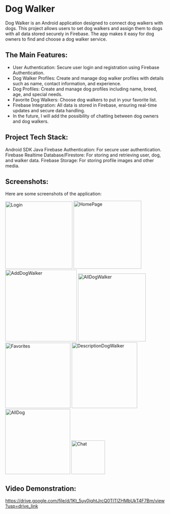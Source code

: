 # Dog Walker
Dog Walker is an Android application designed to connect dog walkers with dogs. This project allows users to set dog walkers and assign them to dogs with all data stored securely in Firebase.
The app makes it easy for dog owners to find and choose a dog walker service.

## The Main Features:
* User Authentication: Secure user login and registration using Firebase Authentication.
* Dog Walker Profiles: Create and manage dog walker profiles with details such as name, contact information, and experience.
* Dog Profiles: Create and manage dog profiles including name, breed, age, and special needs.
* Favorite Dog Walkers: Choose dog walkers to put in your favorite list.
* Firebase Integration: All data is stored in Firebase, ensuring real-time updates and secure data handling.
* In the future, I will add the possibility of chatting between dog owners and dog walkers.

## Project Tech Stack:
Android SDK
Java
Firebase Authentication: For secure user authentication.
Firebase Realtime Database/Firestore: For storing and retrieving user, dog, and walker data.
Firebase Storage: For storing profile images and other media.

## Screenshots:
Here are some screenshots of the application:


<img width="212" alt="Login" src="https://github.com/user-attachments/assets/c71160e3-0979-4165-ad2e-76a591ac16ea">
<img width="214" alt="HomePage" src="https://github.com/user-attachments/assets/ee0a9097-2858-43b4-b3ba-ee986d04f050">
<img width="226" alt="AddDogWalker" src="https://github.com/user-attachments/assets/84e3a1b1-e06c-46ca-9880-bcd94853e091">
<img width="214" alt="AllDogWalker" src="https://github.com/user-attachments/assets/63b93da9-fbdd-4b3f-a030-48fb15089810">
<img width="206" alt="Favorites" src="https://github.com/user-attachments/assets/7cf50a0f-db68-446b-8477-17a2abc5b522">
<img width="207" alt="DescriptionDogWalker" src="https://github.com/user-attachments/assets/bb2f073d-0c1b-467a-99c1-c9f6bad75f99">
<img width="205" alt="AllDog" src="https://github.com/user-attachments/assets/9b7717d2-2a18-4f1d-bc62-28963f117c2c">
<img width="106" alt="Chat" src="https://github.com/user-attachments/assets/9e949321-68ec-4217-b692-9e2f4fe05d32">




## Video Demonstration:
https://drive.google.com/file/d/1Kt_5uy0jqhtJrcQ0TlTlZHMbUkT4F7Bm/view?usp=drive_link


